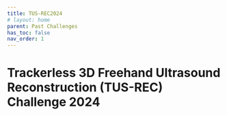 ```yaml
---
title: TUS-REC2024
# layout: home
parent: Past Challenges
has_toc: false
nav_order: 1
---
```


# Trackerless 3D Freehand Ultrasound Reconstruction (TUS-REC) Challenge 2024


